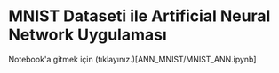 # MNIST Dataseti ile Artificial Neural Network Uygulaması

Notebook'a gitmek için (tıklayınız.)[ANN_MNIST/MNIST_ANN.ipynb]
